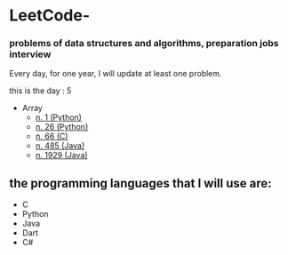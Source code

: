 # LeetCode-
### problems of data structures and algorithms, preparation jobs interview
Every day, for one year, I will update at least one problem.

this is the day : 5
- Array
   - [n. 1 (Python)](https://github.com/Sif247/LeetCode/tree/main/1%20Two%20Sum)
   - [n. 26 (Python)](https://github.com/Sif247/LeetCode/tree/main/26%20Remove%20Duplicates%20from%20Sorted%20Array)
   - [n. 66 (C)](https://github.com/Sif247/LeetCode/tree/main/66%20Plus%20One)
   - [n. 485 (Java)](https://github.com/Sif247/LeetCode/tree/main/485%20Max%20Consecutive%20Ones)
   - [n. 1929 (Java)](https://github.com/Sif247/LeetCode/tree/main/1929.Concatenation%20of%20Array)
  
   



## the programming languages that I will use are:

- C
- Python
- Java
- Dart
- C#
  


